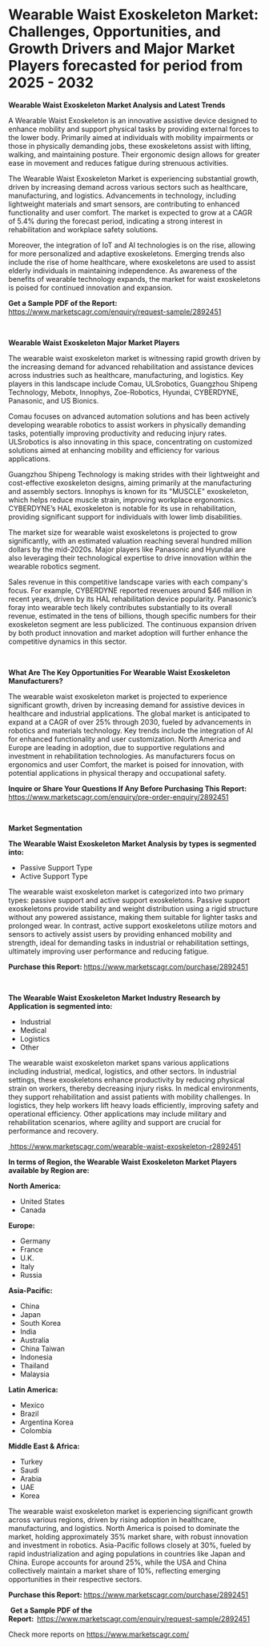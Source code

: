 <p><h1>Wearable Waist Exoskeleton Market: Challenges, Opportunities, and Growth Drivers and Major Market Players forecasted for period from 2025 - 2032</h1></p><p><strong>Wearable Waist Exoskeleton Market Analysis and Latest Trends</strong></p>
<p><p>A Wearable Waist Exoskeleton is an innovative assistive device designed to enhance mobility and support physical tasks by providing external forces to the lower body. Primarily aimed at individuals with mobility impairments or those in physically demanding jobs, these exoskeletons assist with lifting, walking, and maintaining posture. Their ergonomic design allows for greater ease in movement and reduces fatigue during strenuous activities.</p><p>The Wearable Waist Exoskeleton Market is experiencing substantial growth, driven by increasing demand across various sectors such as healthcare, manufacturing, and logistics. Advancements in technology, including lightweight materials and smart sensors, are contributing to enhanced functionality and user comfort. The market is expected to grow at a CAGR of 5.4% during the forecast period, indicating a strong interest in rehabilitation and workplace safety solutions. </p><p>Moreover, the integration of IoT and AI technologies is on the rise, allowing for more personalized and adaptive exoskeletons. Emerging trends also include the rise of home healthcare, where exoskeletons are used to assist elderly individuals in maintaining independence. As awareness of the benefits of wearable technology expands, the market for waist exoskeletons is poised for continued innovation and expansion.</p></p>
<p><strong>Get a Sample PDF of the Report:&nbsp;</strong> <a href="https://www.marketscagr.com/enquiry/request-sample/2892451?utm_campaign=3436&utm_medium=2&utm_source=Github&utm_content=ia&utm_term=15032025&utm_id=wearable-waist-exoskeleton">https://www.marketscagr.com/enquiry/request-sample/2892451</a></p>
<p>&nbsp;</p>
<p><strong>Wearable Waist Exoskeleton Major Market Players</strong></p>
<p><p>The wearable waist exoskeleton market is witnessing rapid growth driven by the increasing demand for advanced rehabilitation and assistance devices across industries such as healthcare, manufacturing, and logistics. Key players in this landscape include Comau, ULSrobotics, Guangzhou Shipeng Technology, Mebotx, Innophys, Zoe-Robotics, Hyundai, CYBERDYNE, Panasonic, and US Bionics.</p><p>Comau focuses on advanced automation solutions and has been actively developing wearable robotics to assist workers in physically demanding tasks, potentially improving productivity and reducing injury rates. ULSrobotics is also innovating in this space, concentrating on customized solutions aimed at enhancing mobility and efficiency for various applications.</p><p>Guangzhou Shipeng Technology is making strides with their lightweight and cost-effective exoskeleton designs, aiming primarily at the manufacturing and assembly sectors. Innophys is known for its "MUSCLE" exoskeleton, which helps reduce muscle strain, improving workplace ergonomics. CYBERDYNE’s HAL exoskeleton is notable for its use in rehabilitation, providing significant support for individuals with lower limb disabilities.</p><p>The market size for wearable waist exoskeletons is projected to grow significantly, with an estimated valuation reaching several hundred million dollars by the mid-2020s. Major players like Panasonic and Hyundai are also leveraging their technological expertise to drive innovation within the wearable robotics segment.</p><p>Sales revenue in this competitive landscape varies with each company's focus. For example, CYBERDYNE reported revenues around $46 million in recent years, driven by its HAL rehabilitation device popularity. Panasonic’s foray into wearable tech likely contributes substantially to its overall revenue, estimated in the tens of billions, though specific numbers for their exoskeleton segment are less publicized. The continuous expansion driven by both product innovation and market adoption will further enhance the competitive dynamics in this sector.</p></p>
<p>&nbsp;</p>
<p><strong>What Are The Key Opportunities For Wearable Waist Exoskeleton Manufacturers?</strong></p>
<p><p>The wearable waist exoskeleton market is projected to experience significant growth, driven by increasing demand for assistive devices in healthcare and industrial applications. The global market is anticipated to expand at a CAGR of over 25% through 2030, fueled by advancements in robotics and materials technology. Key trends include the integration of AI for enhanced functionality and user customization. North America and Europe are leading in adoption, due to supportive regulations and investment in rehabilitation technologies. As manufacturers focus on ergonomics and user Comfort, the market is poised for innovation, with potential applications in physical therapy and occupational safety.</p></p>
<p><strong>Inquire or Share Your Questions If Any Before Purchasing This Report:</strong> <a href="https://www.marketscagr.com/enquiry/pre-order-enquiry/2892451?utm_campaign=3436&utm_medium=2&utm_source=Github&utm_content=ia&utm_term=15032025&utm_id=wearable-waist-exoskeleton">https://www.marketscagr.com/enquiry/pre-order-enquiry/2892451</a></p>
<p>&nbsp;</p>
<p><strong>Market Segmentation</strong></p>
<p><strong>The Wearable Waist Exoskeleton Market Analysis by types is segmented into:</strong></p>
<p><ul><li>Passive Support Type</li><li>Active Support Type</li></ul></p>
<p><p>The wearable waist exoskeleton market is categorized into two primary types: passive support and active support exoskeletons. Passive support exoskeletons provide stability and weight distribution using a rigid structure without any powered assistance, making them suitable for lighter tasks and prolonged wear. In contrast, active support exoskeletons utilize motors and sensors to actively assist users by providing enhanced mobility and strength, ideal for demanding tasks in industrial or rehabilitation settings, ultimately improving user performance and reducing fatigue.</p></p>
<p><strong>Purchase this Report:&nbsp;</strong><a href="https://www.marketscagr.com/purchase/2892451?utm_campaign=3436&utm_medium=2&utm_source=Github&utm_content=ia&utm_term=15032025&utm_id=wearable-waist-exoskeleton">https://www.marketscagr.com/purchase/2892451</a></p>
<p>&nbsp;</p>
<p><strong>The Wearable Waist Exoskeleton Market Industry Research by Application is segmented into:</strong></p>
<p><ul><li>Industrial</li><li>Medical</li><li>Logistics</li><li>Other</li></ul></p>
<p><p>The wearable waist exoskeleton market spans various applications including industrial, medical, logistics, and other sectors. In industrial settings, these exoskeletons enhance productivity by reducing physical strain on workers, thereby decreasing injury risks. In medical environments, they support rehabilitation and assist patients with mobility challenges. In logistics, they help workers lift heavy loads efficiently, improving safety and operational efficiency. Other applications may include military and rehabilitation scenarios, where agility and support are crucial for performance and recovery.</p></p>
<p><a href="https://www.marketscagr.com/wearable-waist-exoskeleton-r2892451?utm_campaign=3436&utm_medium=2&utm_source=Github&utm_content=ia&utm_term=15032025&utm_id=wearable-waist-exoskeleton">&nbsp;https://www.marketscagr.com/wearable-waist-exoskeleton-r2892451</a></p>
<p><strong>In terms of Region, the Wearable Waist Exoskeleton Market Players available by Region are:</strong></p>
<p>
    <p> <strong> North America: </strong>
        <ul>
            <li>United States</li>
            <li>Canada</li>
        </ul>
        </p> 
    <p> <strong> Europe: </strong>
        <ul>
            <li>Germany</li>
            <li>France</li>
            <li>U.K.</li>
            <li>Italy</li>
            <li>Russia</li>
        </ul>
        </p> 
    <p> <strong> Asia-Pacific: </strong>
        <ul>
            <li>China</li>
            <li>Japan</li>
            <li>South Korea</li>
            <li>India</li>
            <li>Australia</li>
            <li>China Taiwan</li>
            <li>Indonesia</li>
            <li>Thailand</li>
            <li>Malaysia</li>
        </ul>
        </p> 
    <p> <strong> Latin America: </strong>
        <ul>
            <li>Mexico</li>
            <li>Brazil</li>
            <li>Argentina Korea</li>
            <li>Colombia</li>
        </ul>
        </p> 
    <p> <strong> Middle East & Africa: </strong>
        <ul>
            <li>Turkey</li>
            <li>Saudi</li>
            <li>Arabia</li>
            <li>UAE</li>
            <li>Korea</li>
        </ul>
    </p>
    </p>
<p><p>The wearable waist exoskeleton market is experiencing significant growth across various regions, driven by rising adoption in healthcare, manufacturing, and logistics. North America is poised to dominate the market, holding approximately 35% market share, with robust innovation and investment in robotics. Asia-Pacific follows closely at 30%, fueled by rapid industrialization and aging populations in countries like Japan and China. Europe accounts for around 25%, while the USA and China collectively maintain a market share of 10%, reflecting emerging opportunities in their respective sectors.</p></p>
<p><strong>Purchase this Report: </strong><a href="https://www.marketscagr.com/purchase/2892451?utm_campaign=3436&utm_medium=2&utm_source=Github&utm_content=ia&utm_term=15032025&utm_id=wearable-waist-exoskeleton">https://www.marketscagr.com/purchase/2892451</a></p>
<p>&nbsp;<strong>Get a Sample PDF of the Report:&nbsp;&nbsp;</strong><a href="https://www.marketscagr.com/enquiry/request-sample/2892451?utm_campaign=3436&utm_medium=2&utm_source=Github&utm_content=ia&utm_term=15032025&utm_id=wearable-waist-exoskeleton">https://www.marketscagr.com/enquiry/request-sample/2892451</a></p>
<p><strong></strong></p>
<p>Check more reports on <a href="https://www.marketscagr.com/?utm_campaign=3436&utm_medium=2&utm_source=Github&utm_content=ia&utm_term=15032025&utm_id=wearable-waist-exoskeleton">https://www.marketscagr.com/</a></p>